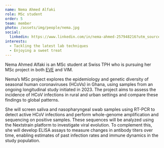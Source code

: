```yaml
---
name: Nema Ahmed Alfaki
role: MSc student
order: 5
team: member
photo: /assets/img/people/nema.jpg
social:
  linkedin: https://www.linkedin.com/in/nema-ahmed-257948216?utm_source=share&utm_campaign=share_via&utm_content=profile&utm_medium=android_app
interests:
  - Tackling the latest lab techniques
  - Enjoying a sweet treat
---
```


Nema Ahmed Alfaki is an MSc student at Swiss TPH who is pursuing her MSc project in both [EVE](https://eve-lab.org/) and VIM.

Nema’s MSc project explores the epidemiology and genetic diversity of seasonal human coronaviruses (HCoVs) in Ghana, using samples from an ongoing longitudinal study initiated in 2023. The project aims to assess the incidence of HCoV infections in rural and urban settings and compare these findings to global patterns.

She will screen saliva and nasopharyngeal swab samples using RT-PCR to detect active HCoV infections and perform whole-genome amplification and sequencing on positive samples. These sequences will be analyzed using the Nextstrain platform to investigate viral evolution. To complement this, she will develop ELISA assays to measure changes in antibody titers over time, enabling estimates of past infection rates and immune dynamics in the study population.
